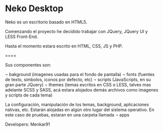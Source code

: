 Neko Desktop
====

Neko es un escritorio basado en HTML5.

Comenzando el proyecto he decidido trabajar con JQuery, JQuery UI y LESS Front-End.

Hasta el momento estara escrito en HTML, CSS, JS y PHP.

====

Sus componentes son:

¬ bakground (imagenes usadas para el fondo de pantalla)
¬ fonts (fuentes de texto, simbolos, iconos por defecto, etc)
¬ scripts (JavaScripts, en su gran parte JQuery)
¬ themes (temas escritos en CSS o LESS, talves mas adelante SCSS y SASS, acá estara alojados demás archivos como imagenes y scripts de cada tema)

La configuración, manipulación de los temas, background, aplicaciones nativas, etc. Estarán alojadas en algún otro lugar del sistema operativo.
En este caso de pruebas, estaran en una carpeta llamada ¬ apps


Developers: Menkar91
